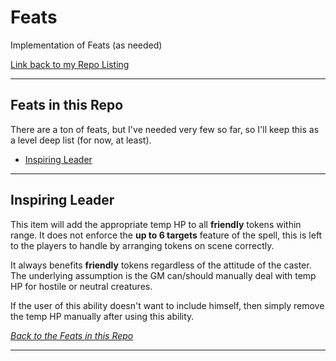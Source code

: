 # Feats

Implementation of Feats (as needed)

[Link back to my Repo Listing](https://github.com/Jeznar/GitRepo)

---

## Feats in this Repo

There are a ton of feats, but I've needed very few so far, so I'll keep this as a level deep list (for now, at least).

* [Inspiring Leader](#inspiring-leader)

---

## Inspiring Leader

This item will add the appropriate temp HP to all **friendly** tokens within range.  It does not enforce the **up to 6 targets** feature of the spell, this is left to the players to handle by arranging tokens on scene correctly.

It always benefits **friendly** tokens regardless of the attitude of the caster.  The underlying assumption is the GM can/should manually deal with temp HP for hostile or neutral creatures.

If the user of this ability doesn't want to include himself, then simply remove the temp HP manually after using this ability.

*[Back to the Feats in this Repo](#feats-in-this-repo)*

---
